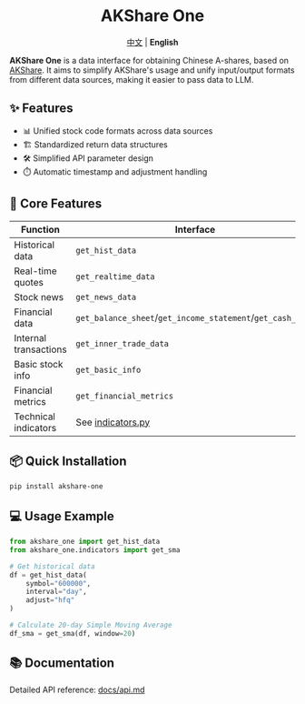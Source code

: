 <div align="center">
  <h1>AKShare One</h1>
  <div>
    <a href="README_zh.md">中文</a> | <strong>English</strong>
  </div>
</div>

**AKShare One** is a data interface for obtaining Chinese A-shares, based on [AKShare](https://github.com/akfamily/akshare). It aims to simplify AKShare's usage and unify input/output formats from different data sources, making it easier to pass data to LLM.

## ✨ Features

- 📊 Unified stock code formats across data sources
- 🏗️ Standardized return data structures
- 🛠️ Simplified API parameter design
- ⏱️ Automatic timestamp and adjustment handling

## 🚀 Core Features

| Function | Interface |
|------|------|
| Historical data | `get_hist_data` |
| Real-time quotes | `get_realtime_data` |
| Stock news | `get_news_data` |
| Financial data | `get_balance_sheet`/`get_income_statement`/`get_cash_flow` |
| Internal transactions | `get_inner_trade_data` |
| Basic stock info | `get_basic_info` |
| Financial metrics | `get_financial_metrics` |
| Technical indicators | See [indicators.py](akshare-one/indicators.py) |

## 📦 Quick Installation

```bash
pip install akshare-one
```

## 💻 Usage Example

```python
from akshare_one import get_hist_data
from akshare_one.indicators import get_sma

# Get historical data
df = get_hist_data(
    symbol="600000",
    interval="day",
    adjust="hfq"
)

# Calculate 20-day Simple Moving Average
df_sma = get_sma(df, window=20)
```

## 📚 Documentation

Detailed API reference: [docs/api.md](docs/api.md)
